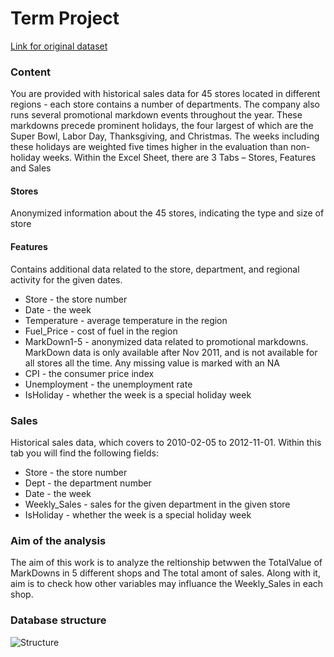 # Term Project 
[Link for original dataset](https://www.kaggle.com/manjeetsingh/retaildataset)

### Content

You are provided with historical sales data for 45 stores located in different regions - each store contains a number of departments. The company also runs several promotional markdown events throughout the year. These markdowns precede prominent holidays, the four largest of which are the Super Bowl, Labor Day, Thanksgiving, and Christmas. The weeks including these holidays are weighted five times higher in the evaluation than non-holiday weeks.
Within the Excel Sheet, there are 3 Tabs – Stores, Features and Sales

#### Stores

Anonymized information about the 45 stores, indicating the type and size of store

#### Features
Contains additional data related to the store, department, and regional activity for the given dates.

 - Store - the store number
 - Date - the week
 - Temperature - average temperature in the region
 - Fuel_Price - cost of fuel in the region
 - MarkDown1-5 - anonymized data related to promotional markdowns. MarkDown data is only available after Nov 2011, and is not available for all stores all the time. Any missing value is marked with an NA
 - CPI - the consumer price index
 - Unemployment - the unemployment rate
 - IsHoliday - whether the week is a special holiday week
### Sales
Historical sales data, which covers to 2010-02-05 to 2012-11-01. Within this tab you will find the following fields:

 - Store - the store number
 - Dept - the department number
 - Date - the week
 - Weekly_Sales -  sales for the given department in the given store
 - IsHoliday - whether the week is a special holiday week
 
 
 ### Aim of the analysis 
 The aim of this work is to analyze the reltionship betwwen the TotalValue of MarkDowns in 5 different shops and The total amont of sales. Along with it, aim is to check how other variables may influance the Weekly_Sales in each shop.

### Database structure 
![Structure](https://lh3.googleusercontent.com/_YdrqHjMjVLmaiPeSPWwKUrEdboKh_HyKCvCrvwZbbXuo-MRHJivCUbWw4Xy1UNXY1XOcqsnmmdR6_x_lmfg=w1920-h912-rw)
